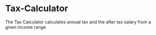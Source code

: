 # Tax-Calculator
The Tax Calculator calculates annual tax and the after tax salary from a given income range.

